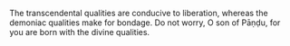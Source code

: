 The transcendental qualities are conducive to liberation, whereas the demoniac qualities make for bondage. Do not worry, O son of Pāṇḍu, for you are born with the divine qualities.